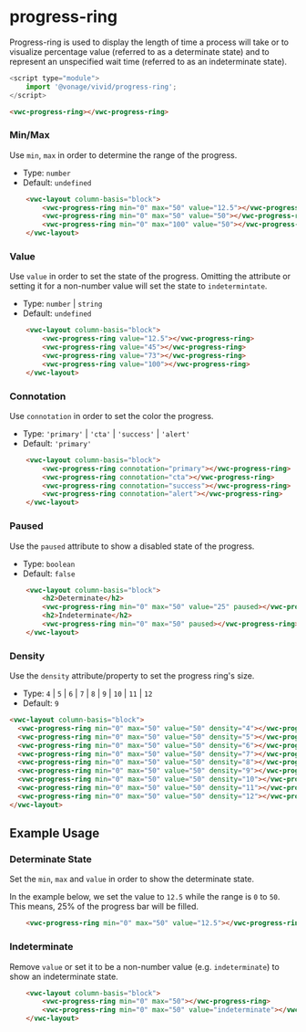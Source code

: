 # progress-ring

Progress-ring is used to display the length of time a process will take or to visualize percentage value (referred to as a determinate state) and to represent an unspecified wait time (referred to as an indeterminate state).

```js
<script type="module">
    import '@vonage/vivid/progress-ring';
</script>
```

```html preview
<vwc-progress-ring></vwc-progress-ring>
```

### Min/Max
Use `min`, `max` in order to determine the range of the progress.

- Type: `number`
- Default: `undefined`

```html preview
    <vwc-layout column-basis="block">
        <vwc-progress-ring min="0" max="50" value="12.5"></vwc-progress-ring>
        <vwc-progress-ring min="0" max="50" value="50"></vwc-progress-ring>
        <vwc-progress-ring min="0" max="100" value="50"></vwc-progress-ring>
    </vwc-layout>
```

### Value
Use `value` in order to set the state of the progress. Omitting the attribute or setting it for a non-number value will set the state to `indetermintate`.

- Type: `number` | `string`
- Default: `undefined`

```html preview
    <vwc-layout column-basis="block">
        <vwc-progress-ring value="12.5"></vwc-progress-ring>
        <vwc-progress-ring value="45"></vwc-progress-ring>
        <vwc-progress-ring value="73"></vwc-progress-ring>
        <vwc-progress-ring value="100"></vwc-progress-ring>
    </vwc-layout>
```
### Connotation
Use `connotation` in order to set the color the progress.

- Type: `'primary'` | `'cta'` | `'success'` | `'alert'`
- Default: `'primary'`

```html preview
    <vwc-layout column-basis="block">
        <vwc-progress-ring connotation="primary"></vwc-progress-ring>
        <vwc-progress-ring connotation="cta"></vwc-progress-ring>
        <vwc-progress-ring connotation="success"></vwc-progress-ring>
        <vwc-progress-ring connotation="alert"></vwc-progress-ring>
    </vwc-layout>
```

### Paused
Use the `paused` attribute to show a disabled state of the progress.

- Type: `boolean`
- Default: `false`

```html preview
    <vwc-layout column-basis="block">
        <h2>Determinate</h2>
        <vwc-progress-ring min="0" max="50" value="25" paused></vwc-progress-ring>
        <h2>Indeterminate</h2>
        <vwc-progress-ring min="0" max="50" paused></vwc-progress-ring>
    </vwc-layout>
```

### Density

Use the `density` attribute/property to set the progress ring's size.

- Type: `4` | `5` | `6` | `7` | `8` | `9` | `10` | `11` | `12`
- Default: `9`

```html preview
<vwc-layout column-basis="block">
  <vwc-progress-ring min="0" max="50" value="50" density="4"></vwc-progress-ring>
  <vwc-progress-ring min="0" max="50" value="50" density="5"></vwc-progress-ring>
  <vwc-progress-ring min="0" max="50" value="50" density="6"></vwc-progress-ring>
  <vwc-progress-ring min="0" max="50" value="50" density="7"></vwc-progress-ring>
  <vwc-progress-ring min="0" max="50" value="50" density="8"></vwc-progress-ring>
  <vwc-progress-ring min="0" max="50" value="50" density="9"></vwc-progress-ring>
  <vwc-progress-ring min="0" max="50" value="50" density="10"></vwc-progress-ring>
  <vwc-progress-ring min="0" max="50" value="50" density="11"></vwc-progress-ring>
  <vwc-progress-ring min="0" max="50" value="50" density="12"></vwc-progress-ring>
</vwc-layout>
```

## Example Usage

### Determinate State
Set the `min`, `max` and `value` in order to show the determinate state.

In the example below, we set the value to `12.5` while the range is `0` to `50`.  This means, 25% of the progress bar will be filled.
```html preview
    <vwc-progress-ring min="0" max="50" value="12.5"></vwc-progress-ring>
```

### Indeterminate
Remove `value` or set it to be a non-number value (e.g. `indeterminate`) to show an indeterminate state.
```html preview
    <vwc-layout column-basis="block">
        <vwc-progress-ring min="0" max="50"></vwc-progress-ring>
        <vwc-progress-ring min="0" max="50" value="indeterminate"></vwc-progress-ring>
    </vwc-layout>
```




